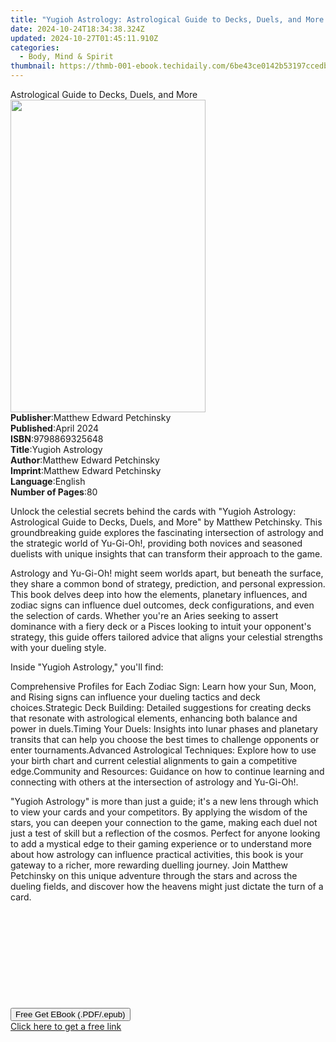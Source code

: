 ```yaml
---
title: "Yugioh Astrology: Astrological Guide to Decks, Duels, and More | Free Book"
date: 2024-10-24T18:34:38.324Z
updated: 2024-10-27T01:45:11.910Z
categories:
  - Body, Mind & Spirit
thumbnail: https://thmb-001-ebook.techidaily.com/6be43ce0142b53197ccedb2445348b60e3729a351b0f27ffddf241d9cdafeb07.jpg
---
```

<main id="book-container">
  <div class="flex flex-col">
    <div class="book-brief flex-1 py-6 px-4 sm:p-6 md:py-10 md:px-8">
      <!-- brief-->
      <div class="book-brief-main">
        Astrological Guide to Decks, Duels, and More
      </div>
    </div>
    <div
      class="book-meta-info flex-1 grid gap-4 col-start-1 col-end-3 row-start-1 sm:mb-6 sm:grid-cols-4 lg:gap-6 lg:col-start-2 lg:row-end-6 lg:row-span-6 lg:mb-0"
    >
      <div
        class="book-meta-info-left place-content-center mt-4 p-4 text-sm leading-6 col-start-2 col-span-2 dark:text-slate-400"
      >
        <img
          class="w-full h-500 object-cover rounded-lg sm:h-255 sm:col-span-2 lg:col-span-full"
          src="https://img-001-ebook.techidaily.com/86aecb4943f8c612c5fce43c37835da0b9364ddb8446e10b40d30e6271c3359a.jpg"
          alt=""
          width="312"
          height="500"
        />
      </div>
      <div
        class="book-meta-info-right mt-2 col-start-1 row-start-2 col-span-3 self-center"
      >
        <!-- meta data  -->
        <div class="flex flex-col px-4 md:px-8">
          <div class="flex-1">
            <strong>Publisher</strong>:<span class="px-2"
              >Matthew Edward Petchinsky</span
            >
          </div>
          <div class="flex-1">
            <strong>Published</strong>:<span class="px-2">April 2024</span>
          </div>
          <div class="flex-1">
            <strong>ISBN</strong>:<span class="px-2">9798869325648</span>
          </div>
          <div class="flex-1">
            <strong>Title</strong>:<span class="px-2">Yugioh Astrology</span>
          </div>
          <div class="flex-1">
            <strong>Author</strong>:<span class="px-2"
              >Matthew Edward Petchinsky</span
            >
          </div>
          <div class="flex-1">
            <strong>Imprint</strong>:<span class="px-2"
              >Matthew Edward Petchinsky</span
            >
          </div>
          <div class="flex-1">
            <strong>Language</strong>:<span class="px-2">English</span>
          </div>
          <div class="flex-1">
            <strong>Number of Pages</strong>:<span class="px-2">80</span>
          </div>
        </div>
      </div>
    </div>
    <div class="book-description flex-1 py-6 px-4 sm:p-6 md:py-10 md:px-8">
      <div class="book-description-main">
        <div accordion-content="" id="description">
          <p>
            Unlock the celestial secrets behind the cards with "Yugioh
            Astrology: Astrological Guide to Decks, Duels, and More" by Matthew
            Petchinsky. This groundbreaking guide explores the fascinating
            intersection of astrology and the strategic world of Yu-Gi-Oh!,
            providing both novices and seasoned duelists with unique insights
            that can transform their approach to the game.
          </p>
          <p>
            Astrology and Yu-Gi-Oh! might seem worlds apart, but beneath the
            surface, they share a common bond of strategy, prediction, and
            personal expression. This book delves deep into how the elements,
            planetary influences, and zodiac signs can influence duel outcomes,
            deck configurations, and even the selection of cards. Whether you're
            an Aries seeking to assert dominance with a fiery deck or a Pisces
            looking to intuit your opponent's strategy, this guide offers
            tailored advice that aligns your celestial strengths with your
            dueling style.
          </p>
          <p>Inside "Yugioh Astrology," you'll find:</p>
          <span style="color: var(--tw-prose-bold)"
            >Comprehensive Profiles for Each Zodiac Sign</span
          >: Learn how your Sun, Moon, and Rising signs can influence your
          dueling tactics and deck choices.<span
            style="color: var(--tw-prose-bold)"
            >Strategic Deck Building</span
          >: Detailed suggestions for creating decks that resonate with
          astrological elements, enhancing both balance and power in duels.<span
            style="color: var(--tw-prose-bold)"
            >Timing Your Duels</span
          >: Insights into lunar phases and planetary transits that can help you
          choose the best times to challenge opponents or enter
          tournaments.<span style="color: var(--tw-prose-bold)"
            >Advanced Astrological Techniques</span
          >: Explore how to use your birth chart and current celestial
          alignments to gain a competitive edge.<span
            style="color: var(--tw-prose-bold)"
            >Community and Resources</span
          >: Guidance on how to continue learning and connecting with others at
          the intersection of astrology and Yu-Gi-Oh!.
          <p>
            "Yugioh Astrology" is more than just a guide; it's a new lens
            through which to view your cards and your competitors. By applying
            the wisdom of the stars, you can deepen your connection to the game,
            making each duel not just a test of skill but a reflection of the
            cosmos. Perfect for anyone looking to add a mystical edge to their
            gaming experience or to understand more about how astrology can
            influence practical activities, this book is your gateway to a
            richer, more rewarding duelling journey. Join Matthew Petchinsky on
            this unique adventure through the stars and across the dueling
            fields, and discover how the heavens might just dictate the turn of
            a card.
          </p>
          <p><br /></p>
          <p><br /></p>
          <p><br /></p>
          <p><br /></p>
          <p><br /></p>
        </div>
        <div class="accordion-fader"></div>
      </div>
    </div>
    <div class="book-excerpts flex-1 py-6 px-4 sm:p-6 md:py-10 md:px-8"></div>
    <div
      class="book-about-author flex-1 py-6 px-4 sm:p-6 md:py-10 md:px-8"
    ></div>
    <div class="book-free-get flex-1 py-6 px-4 sm:p-6 md:py-10 md:px-8">
      <button
        id="btn-free-get"
        class="bg-blue-500 hover:bg-blue-700 text-white font-bold py-2 px-4 rounded"
      >
        Free Get EBook (.PDF/.epub)
      </button>
      <div id="countdown-display" class="px-2 text-lg mt-2"></div>
      <a
        id="free-link"
        class="hidden bg-blue-500 hover:bg-blue-700 text-white font-bold py-2 px-4 rounded"
        href="https://www.ebooks.com/en-us/book/211322981/yugioh-astrology-astrological-guide-to-decks-duels-and-more/matthew-edward-petchinsky/"
        target="_blank"
        >Click here to get a free link</a
      >
    </div>
    <script>
      let countdownTime = 0;
      let countdownInterval = null;
      document
        .getElementById('btn-free-get')
        .addEventListener('click', startCountdown);
      function startCountdown() {
        countdownTime = new Date().getTime() + 60000 * 3;
        countdownInterval = setInterval(updateCountdown, 1000);
        document.getElementById('btn-free-get').disabled = true;
        document
          .getElementById('btn-free-get')
          .classList.add('bg-gray-500', 'cursor-not-allowed');
      }
      function updateCountdown() {
        let currentTime = new Date().getTime();
        let timeLeft = countdownTime - currentTime;
        let secondsLeft = Math.floor(timeLeft / 1000);
        document.getElementById('countdown-display').innerHTML =
          `Remaining time: ${secondsLeft} seconds.`;
        if (secondsLeft <= 0) {
          clearInterval(countdownInterval);
          document.getElementById('btn-free-get').classList.add('hidden');
          document.getElementById('free-link').classList.remove('hidden');
          document.getElementById('countdown-display').innerHTML = '';
        }
      }
    </script>
  </div>
</main>

<ins class="adsbygoogle"
      style="display:block"
      data-ad-client="ca-pub-7571918770474297"
      data-ad-slot="8358498916"
      data-ad-format="auto"
      data-full-width-responsive="true"></ins>
    